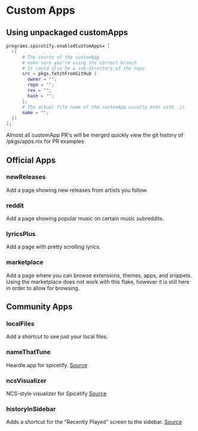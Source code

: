 # Custom Apps

## Using unpackaged customApps
```nix
programs.spicetify.enabledCustomApps= [
  ({
      # The source of the customApp
      # make sure you're using the correct branch
      # It could also be a sub-directory of the repo
      src = pkgs.fetchFromGitHub {
        owner = "";
        repo = "";
        rev = "";
        hash = "";
      };
      # The actual file name of the customApp usually ends with .js
      name = "";
  })
];
```

Almost all customApp PR's will be merged quickly
view the git history of /pkgs/apps.nix for PR examples


## Official Apps

### newReleases
Add a page showing new releases from artists you follow.

### reddit
Add a page showing popular music on certain music subreddits.

### lyricsPlus
Add a page with pretty scrolling lyrics.

### marketplace
Add a page where you can browse extensions, themes, apps, and snippets. Using the marketplace does not work with this flake, however it is still here in order to allow for browsing.

## Community Apps

### localFiles
Add a shortcut to see just your local files.

### nameThatTune
Heardle.app for spicetify. [Source](https://github.com/theRealPadster/name-that-tune)

### ncsVisualizer
NCS-style visualizer for Spicetify [Source](https://github.com/Konsl/spicetify-ncs-visualizer)

### historyInSidebar 
Adds a shortcut for the "Recently Played" screen to the sidebar. [Source](https://github.com/Bergbok/Spicetify-Creations)
